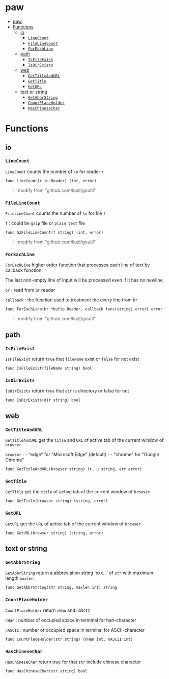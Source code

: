 # paw

<!-- TOC -->

- [paw](#paw)
- [Functions](#functions)
    - [io](#io)
        - [`LineCount`](#linecount)
        - [`FileLineCount`](#filelinecount)
        - [`ForEachLine`](#foreachline)
    - [path](#path)
        - [`IsFileExist`](#isfileexist)
        - [`IsDirExists`](#isdirexists)
    - [web](#web)
        - [`GetTitleAndURL`](#gettitleandurl)
        - [`GetTitle`](#gettitle)
        - [`GetURL`](#geturl)
    - [text or string](#text-or-string)
        - [`GetAbbrString`](#getabbrstring)
        - [`CountPlaceHolder`](#countplaceholder)
        - [`HasChineseChar`](#haschinesechar)

<!-- /TOC -->

# Functions

## io

### `LineCount`

`LineCount` counts the number of `\n` for reader `r`

```language-go
func LineCount(r io.Reader) (int, error) 
```

> modify from "github.com/liuzl/goutil"

### `FileLineCount`

`FileLineCount` counts the number of `\n` for file `f`

`f`
: could be `gzip` file or `plain text` file

```language-go
func GzFileLineCount(f string) (int, error)
```

> modify from "github.com/liuzl/goutil"

### `ForEachLine`

`ForEachLine` higher order function that processes each line of text by callback function.

The last non-empty line of input will be processed even if it has no newline.

`br`
: read from `br` reader

`callback`
: the function used to treatment the every line from `br`

```language-go
func ForEachLine(br *bufio.Reader, callback func(string) error) error
```

> modify from "github.com/liuzl/goutil"

## path

### `IsFileExist`

`IsFileExist` return `true` that `fileName` exist or `false` for not exist

```language-go
func IsFileExist(fileName string) bool
```

### `IsDirExists`

`IsDirExists` return `true` that `dir` is directory or false for not

```language-go
func IsDirExists(dir string) bool
```

## web

### `GetTitleAndURL`

`GetTitleAndURL` get the `title` and `URL` of active tab of the current window of `browser`

`browser`
: - "edge" for "Microsoft Edge" (default)
: - "chrome" for "Google Chrome"

```language-go
func GetTitleAndURL(browser string) (t, u string, err error)
```

### `GetTitle`

`GetTitle` get the `title` of active tab of the current window of `browser`

```language-go
func GetTitle(browser string) (string, error) 
```

### `GetURL`

`GetURL` get the `URL` of active tab of the current window of `browser`

```language-go
func GetURL(browser string) (string, error)
```

## text or string

### `GetAbbrString`

`GetAbbrString` return a abbreviation string 'xxx...' of `str` with maximum length `maxlen`.

```language-go
func GetAbbrString(str string, maxlen int) string
```

### `CountPlaceHolder`

`CountPlaceHolder` return `nHan` and `nASCII`

`nHan`
: number of occupied space in terminal for han-character

`nASCII`
: number of occupied space in terminal for ASCII-character

```language-go
func CountPlaceHolder(str string) (nHan int, nASCII int) 
```

### `HasChineseChar`

`HasChineseChar` return true for that `str` include chinese character

```language-go
func HasChineseChar(str string) bool
```
